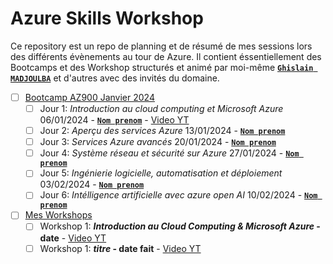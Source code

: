 # Azure Skills Workshop

Ce repository est un repo de planning et de résumé de mes sessions lors des différents évènements au tour de Azure.
Il contient éssentiellement des Bootcamps et des Workshop structurés et animé par moi-même [**`Ghislain MADJOULBA`**](https://www.linkedin.com/in/demadama-madjoulba) et d'autres avec des invités du domaine.

* [ ] [Bootcamp AZ900 Janvier 2024](./az900-bootcamp.md)
  - [ ] Jour 1: _Introduction au cloud computing et Microsoft Azure_ 06/01/2024 - [**` Nom prenom `**](https://www.linkedin.com/in/nom-prenoms) - [Video YT](https://youtube.com/url)
  - [ ] Jour 2: _Aperçu des services Azure_ 13/01/2024 - [**` Nom prenom `**](https://www.linkedin.com/in/nom-prenoms)
  - [ ] Jour 3: _Services Azure avancés_ 20/01/2024 - [**` Nom prenom `**](https://www.linkedin.com/in/nom-prenoms)
  - [ ] Jour 4: _Système réseau et sécurité sur Azure_ 27/01/2024 - [**` Nom prenom `**](https://www.linkedin.com/in/nom-prenoms)
  - [ ] Jour 5: _Ingénierie logicielle, automatisation et déploiement_ 03/02/2024 - [**` Nom prenom `**](https://www.linkedin.com/in/nom-prenoms)
  - [ ] Jour 6: _Intélligence artificielle avec azure open AI_ 10/02/2024 - [**` Nom prenom `**](https://www.linkedin.com/in/nom-prenoms)

* [ ] [Mes Workshops](./workshops.md)
  - [ ] Workshop 1: **_Introduction au Cloud Computing & Microsoft Azure_ - date** - [Video YT](https://youtube.com/url)
  - [ ] Workshop 1: **_titre_ - date fait** - [Video YT](https://youtube.com/url)
